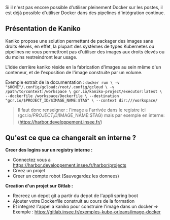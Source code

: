 Si il n'est pas encore possible d'utiliser pleinement Docker sur les postes, il est déjà possible d'utiliser Docker dans des pipelines d'intégration continue.

## Présentation de Kaniko

Kaniko propose une solution permettant de packager des images sans droits élevés, en effet, la plupart des systèmes de types Kubernetes ou pipelines ne vous permettront pas d'utiliser des images aux droits élevés ou du moins restreindront leur usage.

L'idée derrière kaniko réside en la fabrication d'images au sein même d'un conteneur, et de l'exposition de l'image construite par un volume.

Exemple extrait de la documentation : 
`
docker run \
    -v "$HOME"/.config/gcloud:/root/.config/gcloud \
    -v /path/to/context:/workspace \
    gcr.io/kaniko-project/executor:latest \
    --dockerfile /workspace/Dockerfile \
    --destination "gcr.io/$PROJECT_ID/$IMAGE_NAME:$TAG" \
    --context dir:///workspace/
`

> Il faut donc renseigner : l'image a l'arrivée dans le registre ici (gcr.io/$PROJECT_ID/$IMAGE_NAME:$TAG) mais par exemple en interne: (https://harbor.developpement.insee.fr/)

## Qu'est ce que ca changerait en interne ?

**Creer des logins sur un registry interne :**

- Connectez vous a https://harbor.developpement.insee.fr/harbor/projects
- Creez un projet 
- Creer un compte robot (Sauvegardez les donnees)

**Creation d'un projet sur Gitlab :**

- Recreez un depot git a partir du depot de l'appli spring boot
- Ajouter votre Dockerfile construit au cours de la formation
- Et integrez l'appel a kaniko pour construire l'image dans un docker 
=> Exemple : https://gitlab.insee.fr/exemples-kube-orleans/image-docker

